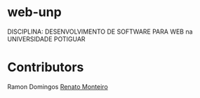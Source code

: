 # web-unp
DISCIPLINA: DESENVOLVIMENTO DE SOFTWARE PARA WEB na UNIVERSIDADE POTIGUAR
# Contributors
  Ramon Domingos
  [Renato Monteiro](https://github.com/renatomb)
